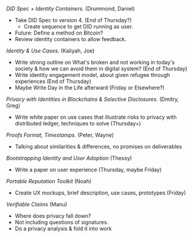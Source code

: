 *DID Spec + Identity Containers.* (Drummond, Daniel)
   * Take DID Spec to version 4. (End of Thursday?)
      * Create sequence to get DID running as user.
   * Future: Define a method on Bitcoin?
   * Review identity containers to allow feedback.

*Identity & Use Cases.* (Kaliyah, Joe)
   * Write strong outline on What's broken and not working in today's society & how we can avoid them in digital system? (End of Thursday)
   * Write identity engagement model, about given refugee through experiences (End of Thursday)
   * Maybe Write Day in the Life afterward (Friday or Elsewhere?)

*Privacy with Identities in Blockchains & Selective Disclosures.* (Dmitry, Greg)
   * Write white paper on use cases that illustrate risks to privacy with distributed ledger, techniques to solve (Thursday+)
   
*Proofs Format, Timestamps.* (Peter, Wayne)
   * Talking about similarities & differences, no promises on deliverables
   
*Bootstrapping Identity and User Adoption* (Thessy)
   * Write a paper on user experience (Thursday, maybe Friday)
   
*Portable Reputation Toolkit* (Noah)
   * Create UX mockups, brief description, use cases, prototypes (Friday)

*Verifiable Claims* (Manu)
   * Where does privacy fall down?
   * Not including questions of signatures.
   * Do a privacy analysis & fold it into work
